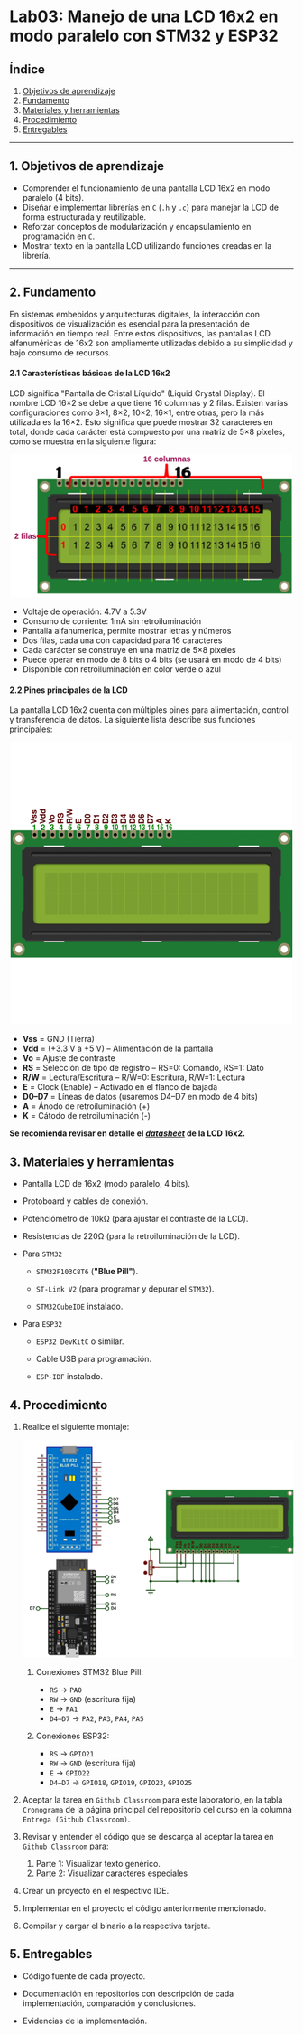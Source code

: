 # Lab03: Manejo de una LCD 16x2 en modo paralelo con STM32 y ESP32

## Índice

1. [Objetivos de aprendizaje](#1-objetivos-de-aprendizaje)
2. [Fundamento](#2-fundamento)
3. [Materiales y herramientas](#3-materiales-y-herramientas)
4. [Procedimiento](#4-procedimiento)
5. [Entregables](#5-entregables)


------------------------------------

## 1. Objetivos de aprendizaje

* Comprender el funcionamiento de una pantalla LCD $16$x$2$ en modo paralelo ($4$ bits).
* Diseñar e implementar librerías en ```C``` (```.h``` y ```.c```) para manejar la LCD de forma estructurada y reutilizable.
* Reforzar conceptos de modularización y encapsulamiento en programación en ```C```.
* Mostrar texto en la pantalla LCD utilizando funciones creadas en la librería.

---

## 2. Fundamento

En sistemas embebidos y arquitecturas digitales, la interacción con dispositivos de visualización es esencial para la presentación de información en tiempo real. Entre estos dispositivos, las pantallas LCD alfanuméricas de 16x2 son ampliamente utilizadas debido a su simplicidad y bajo consumo de recursos.

#### 2.1 Características básicas de la LCD 16x2

LCD significa "Pantalla de Cristal Líquido" (Liquid Crystal Display). El nombre LCD 16×2 se debe a que tiene 16 columnas y 2 filas. Existen varias configuraciones como 8×1, 8×2, 10×2, 16×1, entre otras, pero la más utilizada es la 16×2. Esto significa que puede mostrar 32 caracteres en total, donde cada carácter está compuesto por una matriz de 5×8 píxeles, como se muestra en la siguiente figura:

<p align="center">
 <img src="/labs/figs/lab02/LCD16x2_diag.png" alt="alt text" width=500 >
</p>

* Voltaje de operación: 4.7V a 5.3V  
* Consumo de corriente: 1mA sin retroiluminación  
* Pantalla alfanumérica, permite mostrar letras y números  
* Dos filas, cada una con capacidad para 16 caracteres  
* Cada carácter se construye en una matriz de 5×8 píxeles  
* Puede operar en modo de 8 bits o 4 bits (se usará en modo de 4 bits)  
* Disponible con retroiluminación en color verde o azul  


#### 2.2 Pines principales de la LCD

La pantalla LCD 16x2 cuenta con múltiples pines para alimentación, control y transferencia de datos. La siguiente lista describe sus funciones principales:

<p align="center">
 <img src="/labs/figs/lab02/LCD16x2.png" alt="alt text" width=500 >
</p>

* **Vss** = GND (Tierra)  
* **Vdd** = (+3.3 V a +5 V) – Alimentación de la pantalla  
* **Vo** = Ajuste de contraste  
* **RS** = Selección de tipo de registro – RS=0: Comando, RS=1: Dato  
* **R/W** = Lectura/Escritura – R/W=0: Escritura, R/W=1: Lectura  
* **E** = Clock (Enable) – Activado en el flanco de bajada  
* **D0–D7** = Líneas de datos (usaremos D4–D7 en modo de 4 bits)  
* **A** = Ánodo de retroiluminación (+)  
* **K** = Cátodo de retroiluminación (-)  

**Se recomienda revisar en detalle el [*datasheet*](/labs/02_lab02/lcd016n002bcfhet.pdf) de la LCD 16x2.**

## 3. Materiales y herramientas

* Pantalla LCD de $16$x$2$ (modo paralelo, $4$ bits).   
* Protoboard y cables de conexión.  
* Potenciómetro de $10$kΩ (para ajustar el contraste de la LCD).  
* Resistencias de $220$Ω (para la retroiluminación de la LCD).  
* Para ```STM32```

    * ```STM32F103C8T6``` (**"Blue Pill"**).

    * ```ST-Link V2``` (para programar y depurar el ```STM32```).

    * ```STM32CubeIDE``` instalado.


* Para ```ESP32```

    * ```ESP32 DevKitC``` o similar.

    * Cable USB para programación.

    * ```ESP-IDF``` instalado.


## 4. Procedimiento


1. Realice el siguiente montaje:

    ![lcdxbluepill](/labs/figs/lab02/lcdxbluepill.png)

    1. Conexiones STM32 Blue Pill:

        * ```RS``` → ```PA0```  
        * ```RW``` → ```GND``` (escritura fija)  
        * ```E``` → ```PA1```  
        * ```D4–D7``` → ```PA2```, ```PA3```, ```PA4```, ```PA5``` 

    2. Conexiones ESP32:

        * ```RS``` → ```GPIO21```  
        * ```RW``` → ```GND``` (escritura fija)  
        * ```E``` → ```GPIO22```  
        * ```D4–D7``` → ```GPIO18```, ```GPIO19```, ```GPIO23```, ```GPIO25```  


2. Aceptar la tarea en ```Github Classroom``` para este laboratorio, en la tabla ```Cronograma``` de la página principal del repositorio del curso en la columna ```Entrega (Github Classroom)```. 

3. Revisar y entender el código que se descarga al aceptar la tarea en ```Github Classroom``` para:

    1. Parte 1: Visualizar texto genérico.
    2. Parte 2: Visualizar caracteres especiales

4. Crear un proyecto en el respectivo IDE.

5. Implementar en el proyecto el código anteriormente mencionado.

6. Compilar y cargar el binario a la respectiva tarjeta.


## 5. Entregables

* Código fuente de cada proyecto.

* Documentación en repositorios con descripción de cada implementación, comparación y conclusiones.

* Evidencias de la implementación.
